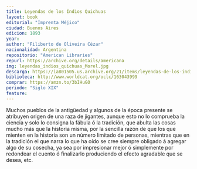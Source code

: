 ```yaml
---
title: Leyendas de los Indios Quichuas
layout: book
editorial: "Imprenta Méjico"
ciudad: Buenos Aires
edicion: 1893
year: 
author: "Filiberto de Oliveira Cézar"
nacionalidad: Argentina
repositorio: "American Libraries"
repurl: https://archive.org/details/americana
img: leyendas_indios_quichuas_Morel.jpg
descarga: https://ia801505.us.archive.org/21/items/leyendas-de-los-indios-quichuas-filiberto-de-oliveira-cezar/Leyendas%20de%20los%20indios%20quichuas%20-%20Filiberto%20de%20Oliveira%20C%C3%A9zar.pdf
biblioteca: http://www.worldcat.org/oclc/163043999
comprar: https://amzn.to/3bIHuGO
periodo: "Siglo XIX"
feature: 
---
```

 

Muchos pueblos de la antigüedad y algunos de la época presente se atribuyen origen de una raza de jigantes, aunque esto no lo comprueba la ciencia y solo lo consigna la fábula ó la tradición, que abulta las cosas mucho más que la historia misma, por la sencilla razón de que los que mienten en la historia son un número limitado de personas, mientras que en la tradición el que narra lo que ha oído se cree siempre obligado á agregar algo de su cosecha, ya sea por impresionar mejor ó simplemente por redondear el cuento ó finalizarlo produciendo el efecto agradable que se desea, etc.
